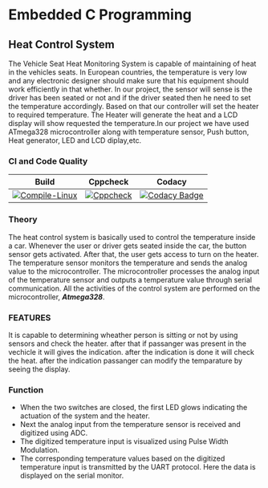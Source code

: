 # Embedded C Programming 

## Heat Control System 
The Vehicle Seat Heat Monitoring System is capable of maintaining of heat in the vehicles seats. In European countries, the temperature is very low and any electronic designer should make sure that his equipment should work efficiently in that whether. In our project, the sensor will sense is the driver has been seated or not and if the driver seated then he need to set the temperature accordingly. Based on that our controller will set the heater to required temperature. The Heater will generate the heat and a LCD display will show requested the temperature.In our project we have used ATmega328 microcontroller along with temperature sensor, Push button, Heat generator, LED and LCD diplay,etc.

### CI and Code Quality

|Build|Cppcheck|Codacy|
|:--:|:--:|:--:|
|[![Compile-Linux](https://github.com/259881/Embedded-sys/actions/workflows/Compile.yml/badge.svg)](https://github.com/259881/Embedded-sys/actions/workflows/Compile.yml)|[![Cppcheck](https://github.com/259881/Embedded-sys/actions/workflows/CodeQuality.yml/badge.svg)](https://github.com/259881/Embedded-sys/actions/workflows/CodeQuality.yml)|[![Codacy Badge](https://app.codacy.com/project/badge/Grade/c91f2537b80d4e63963a289d345607a4)](https://www.codacy.com/gh/259881/Embedded-sys/dashboard?utm_source=github.com&amp;utm_medium=referral&amp;utm_content=259881/Embedded-sys&amp;utm_campaign=Badge_Grade)|

### Theory

The heat control system is basically used to control the temperature inside a car. Whenever the user or driver gets seated inside the car, the button sensor gets activated. After that, the user gets access to turn on the heater. The temperature sensor monitors the temperature and sends the analog value to the microcontroller. The microcontroller processes the analog input of the temperature sensor and outputs a temperature value through serial communication. All the activities of the control system are performed on the microcontroller, ***Atmega328***.


### FEATURES 
It is capable to determining wheather person is sitting or not by using sensors and check the heater. after that if passanger was present in the vechicle it will gives the indication. after the indication is done it will check the heat. after the indication passanger can modify the temparature by seeing the display.

### Function

* When the two switches are closed, the first LED glows indicating the actuation of the system and the heater.
* Next the analog input from the temperature sensor is received and digitized using ADC.
* The digitized temperature input is visualized using Pulse Width Modulation.
* The corresponding temperature values based on the digitized temperature input is transmitted by the UART protocol. Here the data is displayed on the serial monitor.

